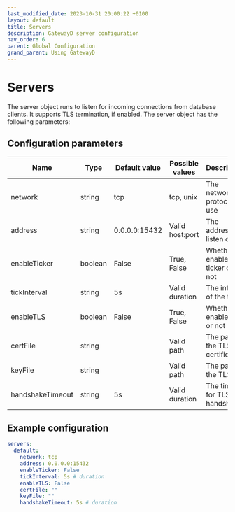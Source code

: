 ```yaml
---
last_modified_date: 2023-10-31 20:00:22 +0100
layout: default
title: Servers
description: GatewayD server configuration
nav_order: 6
parent: Global Configuration
grand_parent: Using GatewayD
---
```


# Servers

The server object runs to listen for incoming connections from database clients. It supports TLS termination, if enabled. The server object has the following parameters:

## Configuration parameters

| Name             | Type    | Default value | Possible values | Description                         |
| ---------------- | ------- | ------------- | --------------- | ----------------------------------- |
| network          | string  | tcp           | tcp, unix       | The network protocol to use         |
| address          | string  | 0.0.0.0:15432 | Valid host:port | The address to listen on            |
| enableTicker     | boolean | False         | True, False     | Whether to enable the ticker or not |
| tickInterval     | string  | 5s            | Valid duration  | The interval of the ticker          |
| enableTLS        | boolean | False         | True, False     | Whether to enable TLS or not        |
| certFile         | string  |               | Valid path      | The path to the TLS certificate     |
| keyFile          | string  |               | Valid path      | The path to the TLS key             |
| handshakeTimeout | string  | 5s            | Valid duration  | The timeout for TLS handshake       |

## Example configuration

```yaml
servers:
  default:
    network: tcp
    address: 0.0.0.0:15432
    enableTicker: False
    tickInterval: 5s # duration
    enableTLS: False
    certFile: ""
    keyFile: ""
    handshakeTimeout: 5s # duration
```
